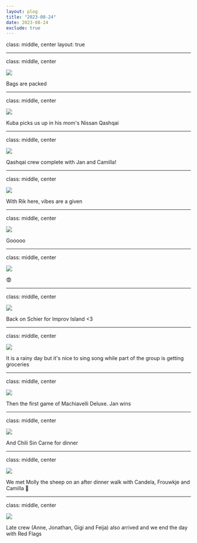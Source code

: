 ```yaml
---
layout: plog
title: "2023-08-24"
date: 2023-08-24
exclude: true
---
```


class: middle, center
layout: true

---

class: middle, center

<img class="plog-picture" src="{{ site.baseurl }}/img/plog/2023-08-24/01.jpg" />

Bags are packed

---

class: middle, center

<img class="plog-picture" src="{{ site.baseurl }}/img/plog/2023-08-24/02.jpg" />

Kuba picks us up in his mom's Nissan Qashqai

---

class: middle, center

<img class="plog-picture" src="{{ site.baseurl }}/img/plog/2023-08-24/03.jpg" />

Qashqai crew complete with Jan and Camilla!

---

class: middle, center

<img class="plog-picture" src="{{ site.baseurl }}/img/plog/2023-08-24/04.gif" />

With Rik here, vibes are a given

---

class: middle, center

<img class="plog-picture" src="{{ site.baseurl }}/img/plog/2023-08-24/05.jpg" />

Gooooo

---

class: middle, center

<img class="plog-picture" src="{{ site.baseurl }}/img/plog/2023-08-24/06.jpg" />

😨

---

class: middle, center

<img class="plog-picture" src="{{ site.baseurl }}/img/plog/2023-08-24/07.jpg" />

Back on Schier for Improv Island <3

---

class: middle, center

<img class="plog-picture" src="{{ site.baseurl }}/img/plog/2023-08-24/08.gif" />

It is a rainy day but it's nice to sing song while part of the group is getting groceries

---

class: middle, center

<img class="plog-picture" src="{{ site.baseurl }}/img/plog/2023-08-24/09.jpg" />

Then the first game of Machiavelli Deluxe. Jan wins

---

class: middle, center

<img class="plog-picture" src="{{ site.baseurl }}/img/plog/2023-08-24/10.jpg" />

And Chili Sin Carne for dinner

---

class: middle, center

<img class="plog-picture" src="{{ site.baseurl }}/img/plog/2023-08-24/11.jpg" />

We met Molly the sheep on an after dinner walk with Candela, Frouwkje and Camilla 🐑

---

class: middle, center

<img class="plog-picture" src="{{ site.baseurl }}/img/plog/2023-08-24/12.jpg" />

Late crew (Anne, Jonathan, Gigi and Feija) also arrived and we end the day with Red Flags

